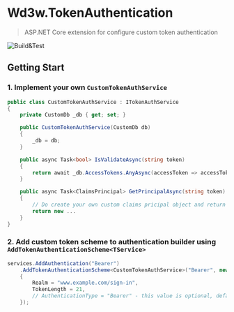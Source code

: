 # Wd3w.TokenAuthentication
> ASP.NET Core extension for configure custom token authentication

![Build&Test](https://github.com/WDWWW/aspnetcore-token-authentication/workflows/Build&Test/badge.svg?branch=master)

## Getting Start 

### 1. Implement your own `CustomTokenAuthService`  

```csharp
public class CustomTokenAuthService : ITokenAuthService
{
    private CustomDb _db { get; set; }

    public CustomTokenAuthService(CustomDb db)
    {
        _db = db;
    }

    public async Task<bool> IsValidateAsync(string token)
    {
        return await _db.AccessTokens.AnyAsync(accessToken => accessToken.Key == token);
    }

    public async Task<ClaimsPrincipal> GetPrincipalAsync(string token)
    {
        // Do create your own custom claims pricipal object and return them;
        return new ...
    }
}
```

### 2. Add custom token scheme to authentication builder using `AddTokenAuthenticationScheme<TService>` 

```csharp
services.AddAuthentication("Bearer")
    .AddTokenAuthenticationScheme<CustomTokenAuthService>("Bearer", new TokenAuthenticationConfiguration
    {
        Realm = "www.example.com/sign-in",
        TokenLength = 21,
        // AuthenticationType = "Bearer" - this value is optional, default is from scheme parameter value.
    });
```